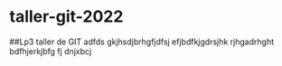 # taller-git-2022
##Lp3
taller de GIT
adfds
gkjhsdjbrhgfjdfsj
efjbdfkjgdrsjhk
rjhgadrhght
bdfhjerkjbfg
fj
dnjxbcj